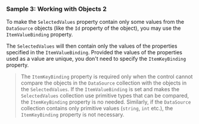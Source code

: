 ### Sample 3: Working with Objects 2

To make the `SelectedValues` property contain only some values from the `DataSource` objects (like the `Id` property of the object), you may use the `ItemValueBinding` property.

The `SelectedValues` will then contain only the values of the properties specified in the `ItemValueBinding`. Provided the values of the properties used as a value are unique, you don't need to specify the `ItemKeyBinding` property.

> The `ItemKeyBinding` property is required only when the control cannot compare the objects in the `DataSource` collection with the objects in the `SelectedValues`. If the `ItemValueBinding` is set and makes the `SelectedValues` collection use primitive types that can be compared, the `ItemKeyBinding` property is no needed. Similarly, if the `DataSource` collection contains only primitive values (`string`, `int` etc.), the `ItemKeyBinding` property is not necessary. 
